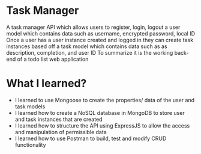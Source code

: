 # Task Manager
A task manager API which allows users to register, login, logout a user model which contains data such as username, encrypted password, local ID
Once a user has a user instance created and logged in they can create task instances based off a task model which contains data such as as description, completion, and user ID
To summarize it is the working back-end of a todo list web application

# What I learned?
* I learned to use Mongoose to create the properties/ data of the user and task models
* I learned how to create a NoSQL database in MongoDB to store user and task instances that are created
* I learned how to structure the API using ExpressJS to allow the access and manipulation of permissible data
* I learned how to use Postman to build, test and modify CRUD functionality



